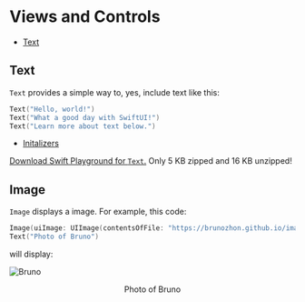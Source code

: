 # Views and Controls

- [Text](#text)

## Text

`Text` provides a simple way to, yes, include text like this:

```swift
Text("Hello, world!")
Text("What a good day with SwiftUI!")
Text("Learn more about text below.")
```

- [Initalizers](text/inits/)

[Download Swift Playground for `Text`.](App%20Making%201.zip) Only 5 KB zipped and 16 KB unzipped!

## Image

`Image` displays a image. For example, this code:

```swift
Image(uiImage: UIImage(contentsOfFile: "https://brunozhon.github.io/image.jpg")!)
Text("Photo of Bruno")
```

will display:

![Bruno](https://brunozhon.github.io/image.jpg)
<p align="center">Photo of Bruno</p>
